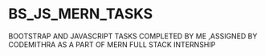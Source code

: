 # BS_JS_MERN_TASKS
BOOTSTRAP AND JAVASCRIPT TASKS COMPLETED BY ME ,ASSIGNED BY CODEMITHRA AS A PART OF MERN FULL STACK INTERNSHIP
